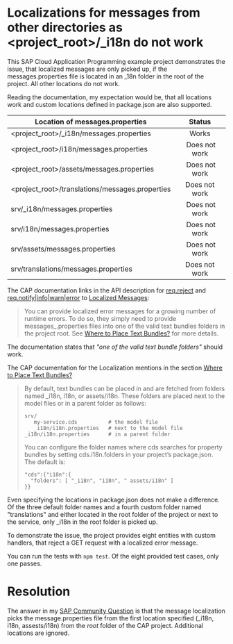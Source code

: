 # Localizations for messages from other directories as <project_root>/_i18n do not work

This SAP Cloud Application Programming example project demonstrates the issue,
that localized messages are only picked up, if the messages.properties file
is located in an _18n folder in the root of the project. All other locations do not work.

Reading the documentation, my expectation would be, that all locations work and custom locations defined in package.json
are also supported.

| Location of messages.properties                 | Status        |
|-------------------------------------------------|:-------------:|
| <project_root>/_i18n/messages.properties        | Works         |
| <project_root>/i18n/messages.properties         | Does not work |
| <project_root>/assets/messages.properties       | Does not work |
| <project_root>/translations/messages.properties | Does not work |
| srv/_i18n/messages.properties                   | Does not work |
| srv/i18n/messages.properties                    | Does not work |
| srv/assets/messages.properties                  | Does not work |
| srv/translations/messages.properties            | Does not work |


The CAP documentation links in the API description for [req.reject](https://cap.cloud.sap/docs/node.js/api#req-reject)
and [req.notify|info|warn|error](https://cap.cloud.sap/docs/node.js/api#req-msg) to
[Localized Messages](https://cap.cloud.sap/docs/node.js/app-services#i18n):

> You can provide localized error messages for a growing number of runtime errors.
> To do so, they simply need to provide messages_<locale>.properties files into one
> of the valid text bundles folders in the project root. See
> [Where to Place Text Bundles?](https://cap.cloud.sap/docs/guides/i18n#where-to-place-text-bundles) for more details.

The documentation states that *"one of the valid text bundle folders"* should work.

The CAP documentation for the Localization mentions in the section
[Where to Place Text Bundles?](https://cap.cloud.sap/docs/guides/i18n#where-to-place-text-bundles)

> By default, text bundles can be placed in and are fetched from folders named _i18n, i18n, or assets/i18n.
> These folders are placed next to the model files or in a parent folder as follows:
>
> ```
> srv/
>    my-service.cds          # the model file
>    _i18n/i18n.properties   # next to the model file
> _i18n/i18n.properties      # in a parent folder
> ```
> You can configure the folder names where cds searches for property bundles by setting cds.i18n.folders in your project’s package.json. The default is:
>
> ```
> "cds":{"i18n":{
>   "folders": [ "_i18n", "i18n", " assets/i18n" ]
> }}
> ```

Even specifying the locations in package.json does not make a difference. Of the three default folder names and a fourth
custom folder named "translations" and either located in the root folder of the project or next to the service,
only _i18n in the root folder is picked up.

To demonstrate the issue, the project provides eight entities with custom handlers, that reject a GET request with
a localized error message.

You can run the tests with `npm test`. Of the eight provided test cases, only one passes.

# Resolution

The answer in my [SAP Community Question](https://answers.sap.com/questions/13155742/) is that the message localization
picks the message.properties file from the first location specified (_i18n, i18n, assests/i18n) from the *root* folder
of the CAP project. Additional locations are ignored.